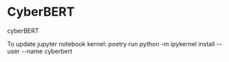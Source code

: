 # CyberBERT
cyberBERT

To update jupyter notebook kernel:
poetry run python -m ipykernel install --user --name cyberbert

